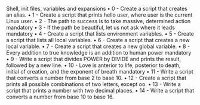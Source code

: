 Shell, init files, variables and expansions
• 0 - Create a script that creates an alias.
• 1 - Create a script that prints hello user, where user is the current Linux user.
• 2 - The path to success is to take massive, determined action mandatory
• 3 - If the path be beautiful, let us not ask where it leads mandatory
• 4 - Create a script that lists environment variables.
• 5 - Create a script that lists all local variables.
• 6 - Create a script that creates a new local variable.
• 7 - Create a script that creates a new global variable.
• 8 - Every addition to true knowledge is an addition to human power mandatory
• 9 - Write a script that divides POWER by DIVIDE and prints the result, followed by a new line.
• 10 - Love is anterior to life, posterior to death, initial of creation, and the exponent of breath mandatory
• 11 - Write a script that converts a number from base 2 to base 10.
• 12 - Create a script that prints all possible combinations of two letters, except oo.
• 13 - Write a script that prints a number with two decimal places.
• 14 - Write a script that converts a number from base 10 to base 16.
